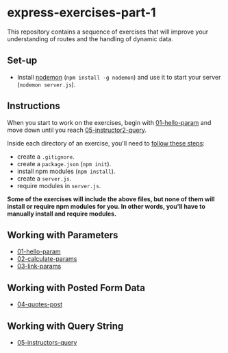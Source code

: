 # express-exercises-part-1
This repository contains a sequence of exercises that will improve your understanding of routes and the handling of dynamic data. 

## Set-up
- Install [nodemon](https://www.npmjs.com/package/nodemon) (`npm install -g nodemon`) and use it to start your server (`nodemon server.js`).

## Instructions
When you start to work on the exercises, begin with [01-hello-param](01-hello-params/README.md) and move down until you reach [05-instructor2-query](05-instructors-query/README.md).

Inside each directory of an exercise, you'll need to [follow these steps](start-guide.md):

- create a `.gitignore`.
- create a `package.json` (`npm init`).
- install npm modules (`npm install`).
- create a `server.js`.
- require modules in `server.js`.

__Some of the exercises will include the above files, but none of them will install or require npm modules for you. In other words, you'll have to manually install and require modules.__

## Working with Parameters
- [01-hello-param](01-hello-param/README.md)
- [02-calculate-params](02-calculate-params/README.md)
- [03-link-params](03-link-params/README.md)

## Working with Posted Form Data
- [04-quotes-post](04-quotes-post/README.md)

## Working with Query String
- [05-instructors-query](05-instructors-query/README.md)
